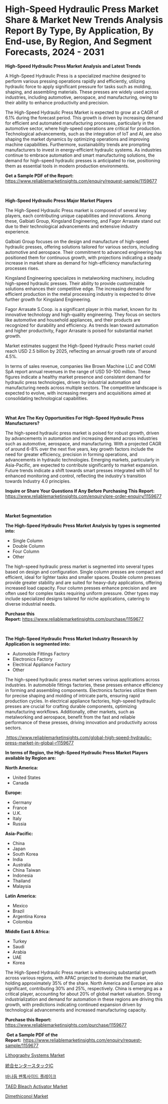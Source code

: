 <p><h1>High-Speed Hydraulic Press Market Share & Market New Trends Analysis Report By Type, By Application, By End-use, By Region, And Segment Forecasts, 2024 - 2031</h1></p><p><strong>High-Speed Hydraulic Press Market Analysis and Latest Trends</strong></p>
<p><p>A High-Speed Hydraulic Press is a specialized machine designed to perform various pressing operations rapidly and efficiently, utilizing hydraulic force to apply significant pressure for tasks such as molding, shaping, and assembling materials. These presses are widely used across industries, including automotive, aerospace, and manufacturing, owing to their ability to enhance productivity and precision.</p><p>The High-Speed Hydraulic Press Market is expected to grow at a CAGR of 6.1% during the forecast period. This growth is driven by increasing demand for efficient and automated manufacturing processes, particularly in the automotive sector, where high-speed operations are critical for production. Technological advancements, such as the integration of IoT and AI, are also shaping the market dynamics by optimizing operations and improving machine capabilities. Furthermore, sustainability trends are prompting manufacturers to invest in energy-efficient hydraulic systems. As industries continue to embrace automation and smart manufacturing solutions, the demand for high-speed hydraulic presses is anticipated to rise, positioning them as essential tools in modern production environments.</p></p>
<p><strong>Get a Sample PDF of the Report:&nbsp;</strong> <a href="https://www.reliablemarketinsights.com/enquiry/request-sample/1159677">https://www.reliablemarketinsights.com/enquiry/request-sample/1159677</a></p>
<p>&nbsp;</p>
<p><strong>High-Speed Hydraulic Press Major Market Players</strong></p>
<p><p>The High-Speed Hydraulic Press market is composed of several key players, each contributing unique capabilities and innovations. Among these, Galbiati Group, Kingsland Engineering, and Fagor Arrasate stand out due to their technological advancements and extensive industry experience.</p><p>Galbiati Group focuses on the design and manufacture of high-speed hydraulic presses, offering solutions tailored for various sectors, including automotive and aerospace. Their commitment to advanced engineering has positioned them for continuous growth, with projections indicating a steady increase in market share as demand for high-efficiency manufacturing processes rises.</p><p>Kingsland Engineering specializes in metalworking machinery, including high-speed hydraulic presses. Their ability to provide customizable solutions enhances their competitive edge. The increasing demand for efficient production in the metal processing industry is expected to drive further growth for Kingsland Engineering.</p><p>Fagor Arrasate S.Coop. is a significant player in this market, known for its innovative technology and high-quality engineering. They focus on sectors like automotive and household appliances, and their products are recognized for durability and efficiency. As trends lean toward automation and higher productivity, Fagor Arrasate is poised for substantial market growth.</p><p>Market estimates suggest the High-Speed Hydraulic Press market could reach USD 2.5 billion by 2025, reflecting an annual growth rate of around 4.5%. </p><p>In terms of sales revenue, companies like Brown Machine LLC and COMI SpA report annual revenues in the range of USD 50-100 million. These figures indicate a healthy market presence and consistent demand for hydraulic press technologies, driven by industrial automation and manufacturing needs across multiple sectors. The competitive landscape is expected to evolve, with increasing mergers and acquisitions aimed at consolidating technological capabilities.</p></p>
<p>&nbsp;</p>
<p><strong>What Are The Key Opportunities For High-Speed Hydraulic Press Manufacturers?</strong></p>
<p><p>The high-speed hydraulic press market is poised for robust growth, driven by advancements in automation and increasing demand across industries such as automotive, aerospace, and manufacturing. With a projected CAGR of around 6-8% over the next five years, key growth factors include the need for greater efficiency, precision in forming operations, and advancements in hydraulic technologies. Emerging markets, particularly in Asia-Pacific, are expected to contribute significantly to market expansion. Future trends indicate a shift towards smart presses integrated with IoT for enhanced monitoring and control, reflecting the industry's transition towards Industry 4.0 principles.</p></p>
<p><strong>Inquire or Share Your Questions If Any Before Purchasing This Report:</strong> <a href="https://www.reliablemarketinsights.com/enquiry/pre-order-enquiry/1159677">https://www.reliablemarketinsights.com/enquiry/pre-order-enquiry/1159677</a></p>
<p>&nbsp;</p>
<p><strong>Market Segmentation</strong></p>
<p><strong>The High-Speed Hydraulic Press Market Analysis by types is segmented into:</strong></p>
<p><ul><li>Single Column</li><li>Double Column</li><li>Four Column</li><li>Other</li></ul></p>
<p><p>The high-speed hydraulic press market is segmented into several types based on design and configuration. Single column presses are compact and efficient, ideal for lighter tasks and smaller spaces. Double column presses provide greater stability and are suited for heavy-duty applications, offering increased load capacity. Four column presses enhance precision and are often used for complex tasks requiring uniform pressure. Other types may include specialized designs tailored for niche applications, catering to diverse industrial needs.</p></p>
<p><strong>Purchase this Report:&nbsp;</strong><a href="https://www.reliablemarketinsights.com/purchase/1159677">https://www.reliablemarketinsights.com/purchase/1159677</a></p>
<p>&nbsp;</p>
<p><strong>The High-Speed Hydraulic Press Market Industry Research by Application is segmented into:</strong></p>
<p><ul><li>Automobile Fittings Factory</li><li>Electronics Factory</li><li>Electrical Appliance Factory</li><li>Other</li></ul></p>
<p><p>The high-speed hydraulic press market serves various applications across industries. In automobile fittings factories, these presses enhance efficiency in forming and assembling components. Electronics factories utilize them for precise shaping and molding of intricate parts, ensuring rapid production cycles. In electrical appliance factories, high-speed hydraulic presses are crucial for crafting durable components, optimizing manufacturing workflows. Additionally, other markets, such as metalworking and aerospace, benefit from the fast and reliable performance of these presses, driving innovation and productivity across sectors.</p></p>
<p><a href="https://www.reliablemarketinsights.com/global-high-speed-hydraulic-press-market-in-global-r1159677">&nbsp;https://www.reliablemarketinsights.com/global-high-speed-hydraulic-press-market-in-global-r1159677</a></p>
<p><strong>In terms of Region, the High-Speed Hydraulic Press Market Players available by Region are:</strong></p>
<p>
    <p> <strong> North America: </strong>
        <ul>
            <li>United States</li>
            <li>Canada</li>
        </ul>
        </p> 
    <p> <strong> Europe: </strong>
        <ul>
            <li>Germany</li>
            <li>France</li>
            <li>U.K.</li>
            <li>Italy</li>
            <li>Russia</li>
        </ul>
        </p> 
    <p> <strong> Asia-Pacific: </strong>
        <ul>
            <li>China</li>
            <li>Japan</li>
            <li>South Korea</li>
            <li>India</li>
            <li>Australia</li>
            <li>China Taiwan</li>
            <li>Indonesia</li>
            <li>Thailand</li>
            <li>Malaysia</li>
        </ul>
        </p> 
    <p> <strong> Latin America: </strong>
        <ul>
            <li>Mexico</li>
            <li>Brazil</li>
            <li>Argentina Korea</li>
            <li>Colombia</li>
        </ul>
        </p> 
    <p> <strong> Middle East & Africa: </strong>
        <ul>
            <li>Turkey</li>
            <li>Saudi</li>
            <li>Arabia</li>
            <li>UAE</li>
            <li>Korea</li>
        </ul>
    </p>
    </p>
<p><p>The High-Speed Hydraulic Press market is witnessing substantial growth across various regions, with APAC projected to dominate the market, holding approximately 35% of the share. North America and Europe are also significant, contributing 30% and 25%, respectively. China is emerging as a critical player, accounting for about 20% of global market valuation. Strong industrialization and demand for automation in these regions are driving this growth, with predictions indicating continued expansion driven by technological advancements and increased manufacturing capacity.</p></p>
<p><strong>Purchase this Report: </strong><a href="https://www.reliablemarketinsights.com/purchase/1159677">https://www.reliablemarketinsights.com/purchase/1159677</a></p>
<p>&nbsp;<strong>Get a Sample PDF of the Report:&nbsp;&nbsp;</strong><a href="https://www.reliablemarketinsights.com/enquiry/request-sample/1159677">https://www.reliablemarketinsights.com/enquiry/request-sample/1159677</a></p>
<p><strong></strong></p>
<p><p><a href="https://www.linkedin.com/pulse/what-influencing-future-lithography-systems-market-insights-pv5ac?trackingId=81UIJJpRRrSwl2k6NssBmw%3D%3D">Lithography Systems Market</a></p><p><a href="https://medium.com/@alexxis.gm/integrated-center-stackics-market-%E3%81%AF-%E3%82%B3%E3%82%B9%E3%83%88%E7%AE%A1%E7%90%86%E3%81%A8%E5%8A%B9%E7%8E%87%E5%90%91%E4%B8%8A%E3%82%92%E5%84%AA%E5%85%88%E3%81%97%E3%81%BE%E3%81%99-%E3%81%95%E3%82%89%E3%81%AB-%E5%A0%B1%E5%91%8A%E6%9B%B8%E3%81%AF%E5%B8%82%E5%A0%B4%E3%81%AE%E9%9C%80%E8%A6%81%E9%9D%A2%E3%81%A8%E4%BE%9B%E7%B5%A6%E9%9D%A2%E3%81%AE%E4%B8%A1%E6%96%B9%E3%82%92%E3%82%AB%E3%83%90%E3%83%BC%E3%81%97%E3%81%A6%E3%81%84%E3%81%BE%E3%81%99-integrated-ffb81040368d">統合センタースタックIC</a></p><p><a href="https://medium.com/@louisbates1969/%EC%84%B8%EA%B3%84-vanadium-pentoxide-flake-market-%EC%9D%80-2024%EC%97%90%EC%84%9C-2031%EB%A1%9C-%EC%97%B0%ED%8F%89%EA%B7%A0-%EC%A6%9D%EA%B0%80%EC%9C%A8%EC%9D%84-%EB%B3%B4%EC%9D%BC-%EA%B2%83%EC%9C%BC%EB%A1%9C-%EC%98%88%EC%83%81%EB%90%A9%EB%8B%88%EB%8B%A4-5da8e511fc54">바나듐 펜톡사이드 플레이크</a></p><p><a href="https://www.linkedin.com/pulse/in-depth-analysis-global-taed-bleach-activator-market-scope-asmjf?trackingId=u3kkxydUSZCq%2B%2FG4H6VRNg%3D%3D">TAED Bleach Activator Market</a></p><p><a href="https://issuu.com/reportprime-2/docs/dimethiconol-market-size-2030.pptx_4253cac8e957cf">Dimethiconol Market</a></p></p>